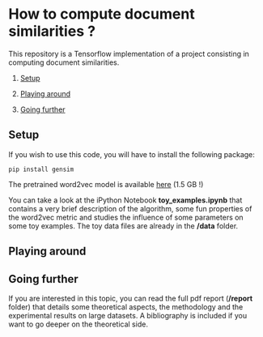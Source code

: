 # How to compute document similarities ? 

This repository is a Tensorflow implementation of a project consisting in computing document similarities. 

1. [Setup](#setup)

2. [Playing around](#playing-around)

3. [Going further](#going-further)

 
## Setup 

If you wish to use this code, you will have to install the following package:
```
pip install gensim 
```
The pretrained word2vec model is available [here](https://drive.google.com/file/d/0B7XkCwpI5KDYNlNUTTlSS21pQmM/edit) (1.5 GB !)

You can take a look at the iPython Notebook __toy_examples.ipynb__ that contains a very brief description of the algorithm, some fun properties of the word2vec metric and studies the influence of some parameters on some toy examples. The toy data files are already in the __/data__ folder.  

## Playing around



## Going further

If you are interested in this topic, you can read the full pdf report (__/report__ folder) that details some theoretical aspects, the methodology and the experimental results on large datasets. A bibliography is included if you want to go deeper on the theoretical side. 
